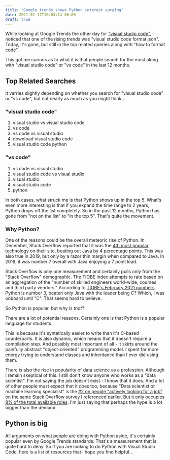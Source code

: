```yaml
---
title: "Google trends shows Python interest surging"
date: 2021-02-17T10:03:14-06:00
draft: true
---
```


While looking at Google Trends the other day for ["visual studio code"](https://trends.google.com/trends/explore?q=visual%20studio%20code&geo=US), I noticed that one of the rising trends was "visual studio code format json". Today, it's gone, but still in the top related queries along with "how to format code".

This got me curious as to what it is that people search for the most along with "visual studio code" or "vs code" in the last 12 months.

## Top Related Searches

It varries slightly depending on whether you search for "visual studio code" or "vs code", but not nearly as much as you might think...

### "visual studio code"

1. visual studio vs visual studio code
2. vs code
3. vs code vs visual studio
4. download visual studio code
5. visual studio code python

### "vs code"

1. vs code vs visual studio
2. visual studio code vs visual studio
3. visual studio
4. visual studio code
5. python

In both cases, what struck me is that Python shows up in the top 5. What's even more interesting is that if you expand the time range to 2 years, Python drops off the list completely. So in the past 12 months, Python has gone from "not on the list" to "in the top 5". That's quite the movement.

### Why Python?

One of the reasons could be the overall meteoric rise of Python. In December, Stack Overflow reported that it was the [4th most popular technology](https://insights.stackoverflow.com/survey/2020#most-popular-technologies) on their site, beating out Java by 4 percentage points. This was also true in 2019, but only by a razor thin margin when compared to Java. In 2018, it was number 7 overall with Java enjoying a 7 point lead. 

Stack Overflow is only one measurement and certainly pulls only from the "Stack Overflow" demographic. The TIOBE index attempts to rate based on an aggregation of the "number of skilled engineers world-wide, courses and third party vendors." According to [TIOBE's February 2021 numbers](https://www.tiobe.com/tiobe-index/), Python is number 3, beaten only Java with the leader being C? Which, I was onboard until "C". That seems hard to believe.

So Python is popular, but why is _that_?

There are a lot of potential reasons. Certainly one is that Python is a popular language for students. 

This is because it's syntatically easier to write than it's C-based counterparts. It is also dynamic, which means that it doesn't require a compilation step. And possibly most important of all - it skirts around the painfully abstract "object-oriented" programming model. I spent far more energy trying to understand classes and inheritance than I ever did using them.

There is also the rise in popularity of data science as a profession. Although I remain skeptical of this. I still don't know anyone who works as a "data scientist". I'm not saying the job doesn't exist - I know that it does. And a lot of other people must expect that it does too, because "Data scientist or machine learning specialist" is the [#2 on people "actively looking for a job"](https://insights.stackoverflow.com/survey/2020#work-whos-actively-looking-for-a-job) on the same Stack Overflow survey I referenced earlier. But it only occupies [8% of the total available roles](https://insights.stackoverflow.com/survey/2020#developer-roles). I'm just saying that perhaps the hype is a lot bigger than the demand.

## Python is big

All arguments on what people are doing with Python aside, it's certainly popular even by Google Trends standards. That's a measurement that is quite hard to deny. So if you are looking to do Python with Visual Studio Code, here is a list of resources that I hope you find helpful...


